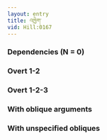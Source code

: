```yaml
---
layout: entry
title: འཁྱེག་
vid: Hill:0167
---
```

### Dependencies (N = 0)


### Overt 1-2


### Overt 1-2-3


### With oblique arguments


### With unspecified obliques
